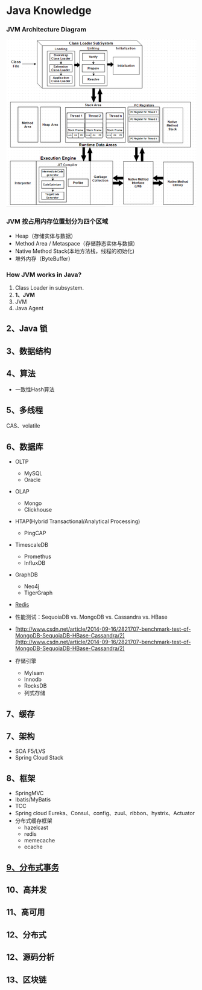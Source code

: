 # Java Knowledge

### **JVM Architecture Diagram**

![](../../.gitbook/assets/image-4.png)

### JVM 按占用内存位置划分为四个区域

* Heap（存储实体与数据）
* Method Area / Metaspace（存储静态实体与数据）
* Native Method Stack\(本地方法栈，线程的初始化\)
* 堆外内存（ByteBuffer）

### How JVM works in Java?

1. Class Loader in subsystem.
2. **1、JVM**
3. JVM
4. Java Agent

## 2、Java 锁

## 3、数据结构

## 4、算法

* 一致性Hash算法

## 5、多线程

CAS、volatile

## 6、数据库

* OLTP
  * MySQL
  * Oracle
* OLAP
  * Mongo
  * Clickhouse
* HTAP\(Hybrid Transactional/Analytical Processing\)
  * PingCAP
* TimescaleDB
  * Promethus
  * InfluxDB
* GraphDB
  * Neo4j
  * TigerGraph

* [Redis](https://github.com/smartscity/Java-Knowledge/tree/1a8e43b4067cfb72223d14798cacab29ad8ef5b1/Users/apple/Documents/知识整理/5.3、Redis.md)

* 性能测试：SequoiaDB vs. MongoDB vs. Cassandra vs. HBase
* [http://www.csdn.net/article/2014-09-16/2821707-benchmark-test-of-MongoDB-SequoiaDB-HBase-Cassandra/2](http://www.csdn.net/article/2014-09-16/2821707-benchmark-test-of-MongoDB-SequoiaDB-HBase-Cassandra/2)
* 存储引擎
  * MyIsam
  * Innodb
  * RocksDB
  * 列式存储

## 7、缓存

## 7、架构

* SOA  F5/LVS
* Spring Cloud Stack

## 8、框架

* SpringMVC
* Ibatis/MyBatis
* TCC
* Spring cloud Eureka、Consul、config、zuul、ribbon、hystrix、Actuator
* 分布式缓存框架
  * hazelcast
  * redis
  * memecache
  * ecache

## [9、分布式事务](https://github.com/smartscity/Java-Knowledge/tree/1a8e43b4067cfb72223d14798cacab29ad8ef5b1/Users/apple/Documents/知识整理/9、分布式事务.md)

## 10、高并发

## 11、高可用

## 12、分布式

## 12、源码分析

## 13、区块链



